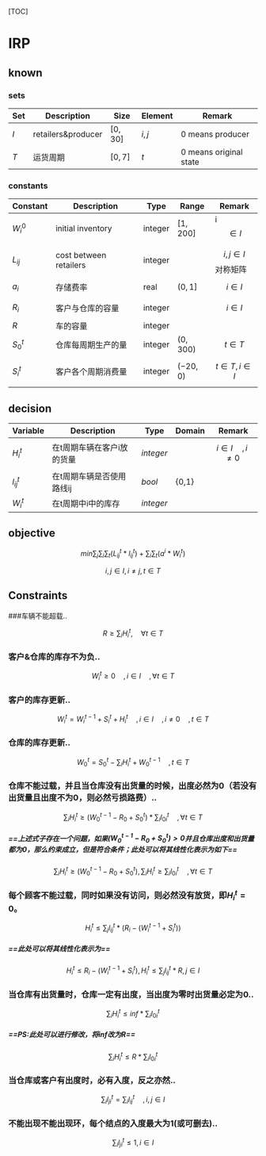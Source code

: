 [TOC]

# IRP



## known

### sets

| Set  | Description        | Size      | Element | Remark                 |
| :--- | ------------------ | --------- | ------- | ---------------------- |
| $I$  | retailers&producer | $[0, 30]$ | $i,j$   | 0 means producer       |
| $T$  | 运货周期           | $[0, 7]$  | $t$     | 0 means original state |

### constants

| Constant    | Description            | Type    | Range     | Remark                 |
| ----------- | ---------------------- | ------- | --------- | ---------------------- |
| $W^0_{i}$   | initial inventory      | integer | $[1,200]$ | i$$ \in I $$           |
| $L_{ij}$    | cost between retailers | integer |           | $$i,j \in I$$ 对称矩阵 |
| $a_{i}$     | 存储费率               | real    | $(0,1]$   | $$i \in I$$            |
| $R_{i}$     | 客户与仓库的容量       | integer |           | $$i \in I$$            |
| $R$         | 车的容量               | integer |           |                        |
| $S^{t}_{0}$ | 仓库每周期生产的量     | integer | $(0,300)$ | $$t \in T$$            |
| $S^{t}_{i}$ | 客户各个周期消费量     | integer | $(-20,0)$ | $$t \in T,i \in I$$    |

## decision

| Variable     | Description                | Type      | Domain | Remark                |
| ------------ | -------------------------- | --------- | ------ | --------------------- |
| $H^{t}_{i}$  | 在t周期车辆在客户i放的货量 | $integer$ |        | $$i\in I\quad,i\ne0$$ |
| $l^{t}_{ij}$ | 在t周期车辆是否使用路线ij  | $bool$    | {0,1}  |                       |
| $W^t_{i}$    | 在t周期中i中的库存         | $integer$ |        |                       |

## objective

$$min\sum_{j}\sum_{i}\sum_{t}(L^{t}_{ij}*l^t_{ij})+\sum_{i}\sum_{t}(a^{i}*W^{t}_{i})$$

$$i,j\in I,i \ne j,t\in T$$

## Constraints

###车辆不能超载..

$$
R\ge\sum_{i}H^{t}_{i},\quad\forall t\in T
$$

### 客户&仓库的库存不为负..

$$
W^{t}_{i}\ge0\quad,i\in I\quad,\forall t\in T
$$

### 客户的库存更新..

$$
W^{t}_{i}=W^{t-1}_{i}+S^{t}_{i}+H^{t}_{i}\quad,i\in I\quad,i\ne0\quad,t\in T
$$

### 仓库的库存更新..

$$
W^{t}_{0}=S^{t}_{0}-\sum_{i}H^{t}_{i}+W^{t-1}_{0}\quad,t\in T
$$

### 仓库不能过载，并且当仓库没有出货量的时候，出度必然为0（若没有出货量且出度不为0，则必然亏损路费）..

$$
\sum_{i}H^{t}_{i}\ge (W^{t-1}_{0}-R_{0}+S^{t}_0)*\sum_il^t_{0i}\quad,\forall t\in T
$$

##### ==上述式子存在一个问题，如果$(W^{t-1}_{0}-R_{0}+S^{t}_0)>0$并且仓库出度和出货量都为0，那么约束成立，但是符合条件；此处可以将其线性化表示为如下==

$$
\sum_{i}H^{t}_{i}\ge (W^{t-1}_{0}-R_{0}+S^{t}_0) ,  \sum_{i}H^{t}_{i}\ge\sum_il^t_{0i}\quad,\forall t\in T
$$



### 每个顾客不能过载，同时如果没有访问，则必然没有放货，即$H^{t}_{i}=0$。


$$
H^{t}_{i}\le \sum_{j} l^t_{ij}*(R_i-(W^{t-1}_i+S^t_i))
$$

##### ==此处可以将其线性化表示为==

$$
H^t_i\le R_i-(W^{t-1}_i+S^t_i)  ,  H^t_i\le\sum_{j} l^t_{ij}*R,j\in I
$$



### 当仓库有出货量时，仓库一定有出度，当出度为零时出货量必定为0..

$$
\sum_{i}H^{t}_{i}\le inf*\sum_i l^{t}_{0i}
$$

##### ==PS:此处可以进行修改，将$inf$改为$R$==

$$
\sum_{i}H^{t}_{i}\le R*\sum_i l^{t}_{0i}
$$









### 当仓库或客户有出度时，必有入度，反之亦然..

$$
\sum_{i}l^{t}_{ji}=\sum_{i}l^{t}_{ij}\quad,i,j\in I
$$

### 不能出现不能出现环，每个结点的入度最大为1(或可删去)..

$$
\sum_{i}l^{t}_{ji}\le1,i\in I
$$

